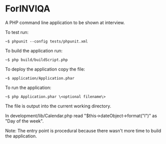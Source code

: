 # ForINVIQA
A PHP command line application to be shown at interview.

To test run:

    ~$ phpunit --config tests/phpunit.xml

To build the application run:

    ~$ php build/buildScript.php
  
To deploy the application copy the file:

    ~$ application/Application.phar
  
To run the application:

    ~$ php Application.phar \<optional filename\>
    
The file is output into the current working directory.
  
In development/lib/Calendar.php read "$this->dateObject->format("l")"  as "Day of the week".

Note: The entry point is procedural because there wasn't more time to build the application.
